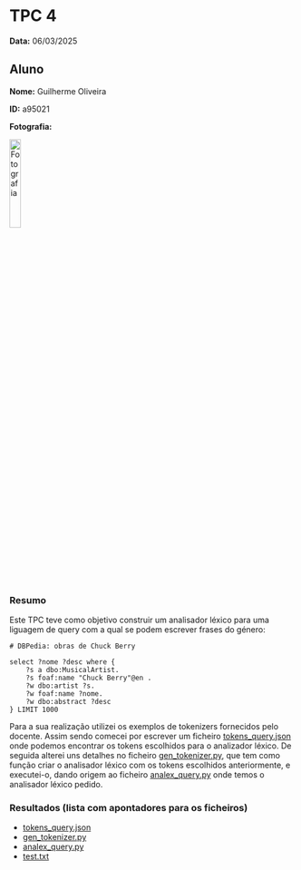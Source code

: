 # TPC 4

**Data:** 06/03/2025

## Aluno

**Nome:** Guilherme Oliveira

**ID:** a95021

**Fotografia:**

<img src=https://i.imgur.com/ag9VyrP.jpg alt="Fotografia" style="width:20%;">

### Resumo
Este TPC teve como objetivo construir um analisador léxico para uma liguagem de query com a qual se podem escrever frases do género:
```
# DBPedia: obras de Chuck Berry 
 
select ?nome ?desc where { 
    ?s a dbo:MusicalArtist. 
    ?s foaf:name "Chuck Berry"@en . 
    ?w dbo:artist ?s. 
    ?w foaf:name ?nome. 
    ?w dbo:abstract ?desc 
} LIMIT 1000 
```

Para a sua realização utilizei os exemplos de tokenizers fornecidos pelo docente.
Assim sendo comecei por escrever um ficheiro [tokens_query.json](./tokens_query.json) onde podemos encontrar os tokens escolhidos para o analizador léxico. De seguida alterei uns detalhes no ficheiro [gen_tokenizer.py](./gen_tokenizer.py), que tem como função criar o analisador léxico com os tokens escolhidos anteriormente, e executei-o, dando origem ao ficheiro [analex_query.py](./analex_query.py) onde temos o analisador léxico pedido.

### Resultados (lista com apontadores para os ficheiros)
- [tokens_query.json](./tokens_query.json)
- [gen_tokenizer.py](./gen_tokenizer.py)
- [analex_query.py](./analex_query.py)
- [test.txt](./test.txt)